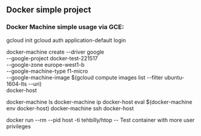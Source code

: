 ## Docker simple project

### Docker Machine simple usage via GCE:

gcloud init
gcloud auth application-default login

docker-machine create --driver google \
--google-project docker-test-221517 \
--google-zone europe-west1-b \
--google-machine-type f1-micro \
--google-machine-image $(gcloud compute images list --filter ubuntu-1604-lts --uri) \
docker-host

docker-machine ls
docker-machine ip docker-host
eval $(docker-machine env docker-host)
docker-machine ssh docker-host

docker run --rm --pid host -ti tehbilly/htop -- Test container with more user privileges
